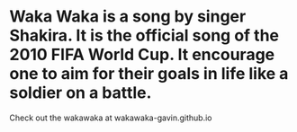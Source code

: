 # Waka Waka is a song by singer Shakira. It is the official song of the 2010 FIFA World Cup. It encourage one to aim for their goals in life like a soldier on a battle.
Check out the wakawaka at  wakawaka-gavin.github.io
